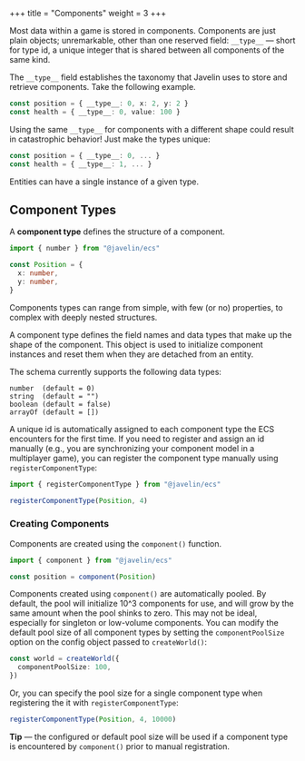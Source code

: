 +++
title = "Components"
weight = 3
+++

Most data within a game is stored in components. Components are just plain objects; unremarkable, other than one reserved field: `__type__` — short for type id, a unique integer that is shared between all components of the same kind.

The `__type__` field establishes the taxonomy that Javelin uses to store and retrieve components. Take the following example.

```ts
const position = { __type__: 0, x: 2, y: 2 }
const health = { __type__: 0, value: 100 }
```

Using the same `__type__` for components with a different shape could result in catastrophic behavior! Just make the types unique:

```ts
const position = { __type__: 0, ... }
const health = { __type__: 1, ... }
```

Entities can have a single instance of a given type.

## Component Types

A **component type** defines the structure of a component.

```ts
import { number } from "@javelin/ecs"

const Position = {
  x: number,
  y: number,
}
```

Components types can range from simple, with few (or no) properties, to complex with deeply nested structures.

A component type defines the field names and data types that make up the shape of the component. This object is used to initialize component instances and reset them when they are detached from an entity.

The schema currently supports the following data types:

```
number  (default = 0)
string  (default = "")
boolean (default = false)
arrayOf (default = [])
```

A unique id is automatically assigned to each component type the ECS encounters for the first time. If you need to register and assign an id manually (e.g., you are synchronizing your component model in a multiplayer game), you can register the component type manually using `registerComponentType`:

```ts
import { registerComponentType } from "@javelin/ecs"

registerComponentType(Position, 4)
```

### Creating Components

Components are created using the `component()` function.

```ts
import { component } from "@javelin/ecs"

const position = component(Position)
```

Components created using `component()` are automatically pooled. By default, the pool will initialize 10^3 components for use, and will grow by the same amount when the pool shinks to zero. This may not be ideal, especially for singleton or low-volume components. You can modify the default pool size of all component types by setting the `componentPoolSize` option on the config object passed to `createWorld()`:

```ts
const world = createWorld({
  componentPoolSize: 100,
})
```

Or, you can specify the pool size for a single component type when registering the it with `registerComponentType`:

```ts
registerComponentType(Position, 4, 10000)
```

<aside>
  <p>
    <strong>Tip</strong> — the configured or default pool size will be used if a component type is encountered by <code>component()</code> prior to manual registration.
  </p>
</aside>
